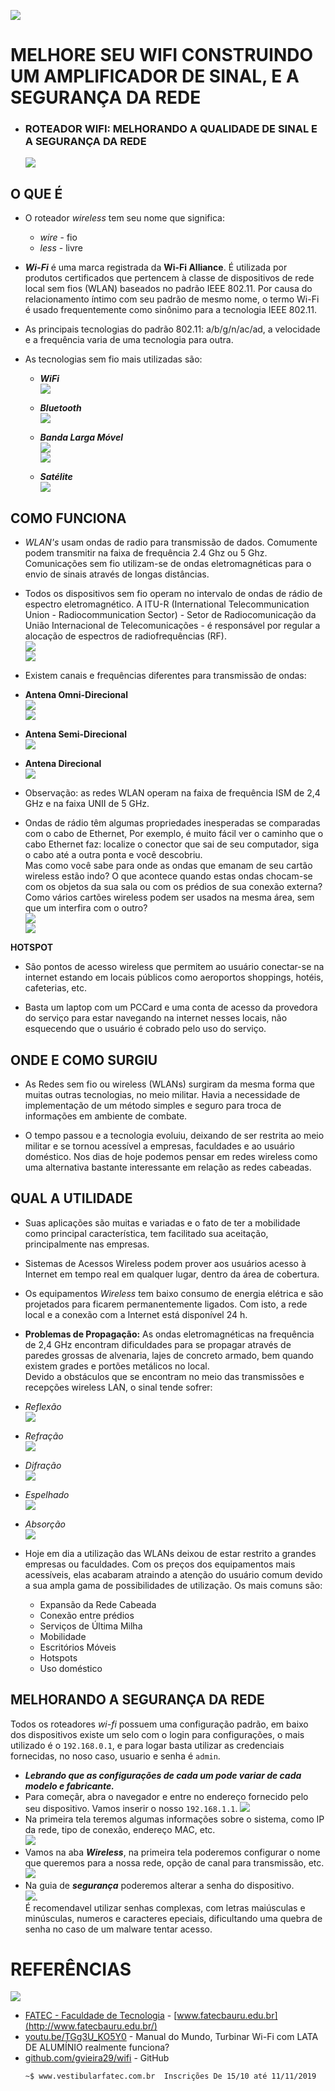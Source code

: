 ![](https://raw.githubusercontent.com/gvieira29/wifi/master/_images/usadas/fatec-wifi.png)  

# MELHORE SEU WIFI CONSTRUINDO UM AMPLIFICADOR DE SINAL, E A SEGURANÇA DA REDE
- ### ROTEADOR WIFI: MELHORANDO A QUALIDADE DE SINAL E A SEGURANÇA DA REDE
  ![](https://raw.githubusercontent.com/gvieira29/wifi/master/_images/usadas/latawifi.png)

## O QUE É

  - O roteador *wireless* tem seu nome que significa:
    - *wire* - fio
    - *less* - livre
  
  - ***Wi-Fi*** é uma marca registrada da **Wi-Fi Alliance**. É utilizada por produtos certificados que pertencem à classe de dispositivos de rede local sem fios (WLAN) baseados no padrão IEEE 802.11. Por causa do relacionamento íntimo com seu padrão de mesmo nome, o termo Wi-Fi é usado frequentemente como sinônimo para a tecnologia IEEE 802.11.  
  
  - As principais tecnologias do padrão 802.11: a/b/g/n/ac/ad, a velocidade e a frequência varia de uma tecnologia para outra.  
  
  - As tecnologias sem fio mais utilizadas são:
    - ***WiFi***  
      ![](https://raw.githubusercontent.com/gvieira29/wifi/master/_images/usadas/wifi.png)
    
    - ***Bluetooth***   
      ![](https://raw.githubusercontent.com/gvieira29/wifi/master/_images/usadas/bt.png)
    
    - ***Banda Larga Móvel***  
      ![](https://raw.githubusercontent.com/gvieira29/wifi/master/_images/usadas/3g.png)  
      ![](https://raw.githubusercontent.com/gvieira29/wifi/master/_images/usadas/3g4g.png)  
    
    - ***Satélite***  
      ![](https://raw.githubusercontent.com/gvieira29/wifi/master/_images/usadas/satelite.png)

## COMO FUNCIONA
  
  - *WLAN's* usam ondas de radio para transmissão de dados. Comumente podem transmitir na faixa de frequência 2.4 Ghz ou 5 Ghz. Comunicações sem fio utilizam-se de ondas eletromagnéticas para o
envio de sinais através de longas distâncias.
  
  - Todos os dispositivos sem fio operam no intervalo de ondas de rádio de espectro eletromagnético. A ITU-R (International Telecommunication Union - Radiocommunication Sector) - Setor de Radiocomunicação da União Internacional de Telecomunicações - é responsável por regular a alocação de espectros de radiofrequências (RF).  
    ![](https://raw.githubusercontent.com/gvieira29/wifi/master/_images/usadas/wifi-res.png)  
    ![](https://raw.githubusercontent.com/gvieira29/wifi/master/_images/usadas/rf.png)

  - Existem canais e frequências diferentes para transmissão de ondas:  
      
  - **Antena Omni-Direcional**  
   ![](https://raw.githubusercontent.com/gvieira29/wifi/master/_images/usadas/omni.png)  
   ![](https://raw.githubusercontent.com/gvieira29/wifi/master/_images/usadas/mapa-omni.png)  
  
  - **Antena Semi-Direcional**  
    ![](https://raw.githubusercontent.com/gvieira29/wifi/master/_images/usadas/mapa-semi.png)  
  
  - **Antena Direcional**  
    ![](https://raw.githubusercontent.com/gvieira29/wifi/master/_images/usadas/mapa-direcional.png) 
  
  - Observação: as redes WLAN operam na faixa de frequência ISM de 2,4 GHz e na faixa UNII de 5 GHz.  

  - Ondas de rádio têm algumas propriedades inesperadas se comparadas com o cabo de Ethernet, Por exemplo, é muito fácil ver o caminho que o cabo Ethernet faz: localize o conector que sai de seu computador, siga o cabo até a outra ponta e você descobriu.  
    Mas como você sabe para onde as ondas que emanam de seu cartão wireless estão indo? O que acontece quando estas ondas chocam-se com os objetos da sua sala ou com os prédios de sua conexão externa? Como vários cartões wireless podem ser usados na mesma área, sem que um interfira com o outro?  
    ![](https://raw.githubusercontent.com/gvieira29/wifi/master/_images/usadas/canal.png)  
    ![](https://raw.githubusercontent.com/gvieira29/wifi/master/_images/usadas/melhor-canal.png)  
  
  **HOTSPOT**

  - São pontos de acesso wireless que permitem ao usuário conectar-se na internet estando em locais públicos como aeroportos shoppings, hotéis, cafeterias, etc.  
  
  - Basta um laptop com um PCCard e uma conta de acesso da provedora do serviço para estar navegando na internet nesses locais, não esquecendo que o usuário é cobrado pelo uso do serviço.  

## ONDE E COMO SURGIU

  - As Redes sem fio ou wireless (WLANs) surgiram da mesma forma que muitas outras tecnologias, no meio militar. Havia a necessidade de implementação de um método simples e seguro para troca de informações em ambiente de combate.  
  
  - O tempo passou e a tecnologia evoluiu, deixando de ser restrita ao meio militar e se tornou acessível a empresas, faculdades e ao usuário doméstico. Nos dias de hoje podemos pensar em redes wireless como uma alternativa bastante interessante em relação as redes cabeadas.  

## QUAL A UTILIDADE

  - Suas aplicações são muitas e variadas e o fato de ter a mobilidade como principal característica, tem facilitado sua aceitação, principalmente nas empresas.  
  
  - Sistemas de Acessos Wireless podem prover aos usuários acesso à Internet em tempo real em qualquer lugar, dentro da área de cobertura.  
  
  - Os equipamentos *Wireless* tem baixo consumo de energia elétrica e são projetados para ficarem permanentemente ligados. Com isto, a rede local e a conexão com a Internet está disponível 24 h.  
  
  - **Problemas de Propagação:** As ondas eletromagnéticas na frequência de 2,4 GHz
  encontram dificuldades para se propagar através de paredes
  grossas de alvenaria, lajes de concreto armado, bem quando
  existem grades e portões metálicos no local.  
  Devido a obstáculos que se encontram no meio das transmissões e recepções wireless LAN, o sinal tende sofrer:  
  
  - *Reflexão*  
    ![](https://raw.githubusercontent.com/gvieira29/wifi/master/_images/usadas/reflexao.png)
  
  - *Refração*  
    ![](https://raw.githubusercontent.com/gvieira29/wifi/master/_images/usadas/refracao.png)
  
  - *Difração*  
    ![](https://raw.githubusercontent.com/gvieira29/wifi/master/_images/usadas/difracao.png)
  
  - *Espelhado*  
    ![](https://raw.githubusercontent.com/gvieira29/wifi/master/_images/usadas/espalhamento.png)
  
  - *Absorção*  
    ![](https://raw.githubusercontent.com/gvieira29/wifi/master/_images/usadas/absorvido.png)

  - Hoje em dia a utilização das WLANs deixou de estar restrito a grandes empresas ou faculdades. Com os preços dos equipamentos mais acessíveis, elas acabaram atraindo a atenção do usuário comum devido a sua ampla gama de possibilidades de utilização. Os mais comuns são:
    - Expansão da Rede Cabeada  
    - Conexão entre prédios  
    - Serviços de Última Milha  
    - Mobilidade  
    - Escritórios Móveis  
    - Hotspots  
    - Uso doméstico  

## MELHORANDO A SEGURANÇA DA REDE

  Todos os roteadores *wi-fi* possuem uma configuração padrão, em baixo dos dispositivos existe um selo com o login para configurações, o mais utilizado é o `192.168.0.1`, e para logar basta utilizar as credenciais fornecidas, no noso caso, usuario e senha é `admin`. 
  - ***Lebrando que as configurações de cada um pode variar de cada modelo e fabricante.***   
  - Para começãr, abra o navegador e entre no endereço fornecido pelo seu dispositivo. Vamos inserir o nosso `192.168.1.1`.
    ![](https://raw.githubusercontent.com/gvieira29/wifi/master/_images/modem/1.png)
  - Na primeira tela teremos algumas informações sobre o sistema, como IP da rede, tipo de conexão, endereço MAC, etc.  
    ![](https://raw.githubusercontent.com/gvieira29/wifi/master/_images/modem/2.png)
  - Vamos na aba ***Wireless***, na primeira tela poderemos configurar o nome que queremos para a nossa rede, opção de canal para transmissão, etc.  
    ![](https://raw.githubusercontent.com/gvieira29/wifi/master/_images/modem/3.png)
  - Na guia de ***segurança*** poderemos alterar a senha do dispositivo.  
    ![](https://raw.githubusercontent.com/gvieira29/wifi/master/_images/modem/4.png).  
    É recomendavel utilizar senhas complexas, com letras maiúsculas e minúsculas, numeros e caracteres epeciais, dificultando uma quebra de senha no caso de um malware tentar acesso.  

# REFERÊNCIAS
  ![](https://raw.githubusercontent.com/gvieira29/fatec/master/_assets/fatec-logo.jpg)
  - [FATEC - Faculdade de Tecnologia](http://www.fatecbauru.edu.br/) - [www.fatecbauru.edu.br](http://www.fatecbauru.edu.br/) 
  - [youtu.be/TGg3U_KO5Y0](https://youtu.be/TGg3U_KO5Y0) - Manual do Mundo, Turbinar Wi-Fi com LATA DE ALUMÍNIO realmente funciona?
  - [github.com/gvieira29/wifi](https://github.com/gvieira29/wifi) - GitHub  
    ```
    ~$ www.vestibularfatec.com.br  Inscrições De 15/10 até 11/11/2019
    ```